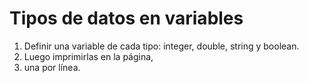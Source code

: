 # Tipos de datos en variables
1.	Definir una variable de cada tipo: integer, double, string y boolean. 
2.	Luego imprimirlas en la página, 
3. una por línea.